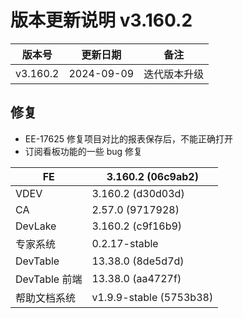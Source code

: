 # 版本更新说明 v3.160.2

| 版本号<br/>   | 更新日期<br/>   | 备注<br/>         |
| ------------- | --------------- | ----------------- |
| v3.160.2<br/> | 2024-09-09<br/> | 迭代版本升级<br/> |

## 修复

- EE-17625  修复项目对比的报表保存后，不能正确打开
- 订阅看板功能的一些 bug 修复

| FE <br/>           | 3.160.2 (06c9ab2)<br/>       |
| ------------------ | ---------------------------- |
| VDEV<br/>          | 3.160.2 (d30d03d)<br/>       |
| CA<br/>            | 2.57.0 (9717928)<br/>        |
| DevLake<br/>       | 3.160.2 (c9f16b9)<br/>       |
| 专家系统<br/>      | 0.2.17-stable<br/>           |
| DevTable<br/>      | 13.38.0 (8de5d7d)<br/>       |
| DevTable 前端<br/> | 13.38.0 (aa4727f)<br/>       |
| 帮助文档系统<br/>  | v1.9.9-stable (5753b38)<br/> |

###
